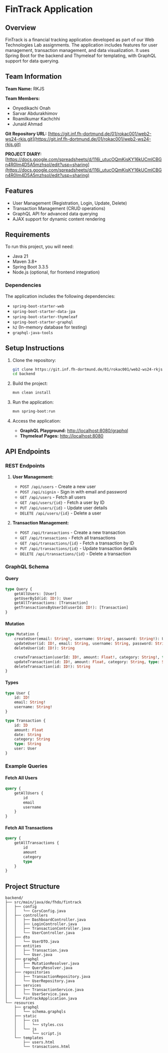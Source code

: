 # FinTrack Application

## Overview
FinTrack is a financial tracking application developed as part of our Web Technologies Lab assignments. The application includes features for user management, transaction management, and data visualization. It uses Spring Boot for the backend and Thymeleaf for templating, with GraphQL support for data querying.

## Team Information
**Team Name:** RKJS

**Team Members:**
- Onyedikachi Onah
- Sarvar Abdurakhimov
- Roamilkumar Kachchhi
- Junaid Ahmad

**Git Repository URL:** [https://git.inf.fh-dortmund.de/01/rokac001/web2-ws24-rkjs.git](https://git.inf.fh-dortmund.de/01/rokac001/web2-ws24-rkjs.git)

**PROJECT DIARY:** [https://docs.google.com/spreadsheets/d/116i_utucOQmKisKY16kUCmlCBGn4R0Im4D5A5mzhsoI/edit?usp=sharing](https://docs.google.com/spreadsheets/d/116i_utucOQmKisKY16kUCmlCBGn4R0Im4D5A5mzhsoI/edit?usp=sharing)

## Features
- User Management (Registration, Login, Update, Delete)
- Transaction Management (CRUD operations)
- GraphQL API for advanced data querying
- AJAX support for dynamic content rendering

## Requirements
To run this project, you will need:
- Java 21
- Maven 3.8+
- Spring Boot 3.3.5
- Node.js (optional, for frontend integration)

### Dependencies
The application includes the following dependencies:
- `spring-boot-starter-web`
- `spring-boot-starter-data-jpa`
- `spring-boot-starter-thymeleaf`
- `spring-boot-starter-graphql`
- `h2` (In-memory database for testing)
- `graphql-java-tools`

## Setup Instructions
1. Clone the repository:
   ```bash
   git clone https://git.inf.fh-dortmund.de/01/rokac001/web2-ws24-rkjs.git
   cd backend
   ```

2. Build the project:
   ```bash
   mvn clean install
   ```

3. Run the application:
   ```bash
   mvn spring-boot:run
   ```

4. Access the application:
    - **GraphQL Playground:** [http://localhost:8080/graphql](http://localhost:8080/graphql)
    - **Thymeleaf Pages:** [http://localhost:8080](http://localhost:8080)

## API Endpoints
### REST Endpoints
1. **User Management:**
    - `POST /api/users` - Create a new user
    - `POST /api/signin` - Sign in with email and password
    - `GET /api/users` - Fetch all users
    - `GET /api/users/{id}` - Fetch a user by ID
    - `PUT /api/users/{id}` - Update user details
    - `DELETE /api/users/{id}` - Delete a user

2. **Transaction Management:**
    - `POST /api/transactions` - Create a new transaction
    - `GET /api/transactions` - Fetch all transactions
    - `GET /api/transactions/{id}` - Fetch a transaction by ID
    - `PUT /api/transactions/{id}` - Update transaction details
    - `DELETE /api/transactions/{id}` - Delete a transaction

### GraphQL Schema
#### Query
```graphql
type Query {
    getAllUsers: [User]
    getUserById(id: ID!): User
    getAllTransactions: [Transaction]
    getTransactionsByUserId(userId: ID!): [Transaction]
}
```

#### Mutation
```graphql
type Mutation {
    createUser(email: String!, username: String!, password: String!): User
    updateUser(id: ID!, email: String, username: String, password: String): User
    deleteUser(id: ID!): String

    createTransaction(userId: ID!, amount: Float!, category: String!, type: String!): Transaction
    updateTransaction(id: ID!, amount: Float, category: String, type: String): Transaction
    deleteTransaction(id: ID!): String
}
```

#### Types
```graphql
type User {
    id: ID!
    email: String!
    username: String!
}

type Transaction {
    id: ID
    amount: Float
    date: String
    category: String
    type: String
    user: User
}
```

### Example Queries
#### Fetch All Users
```graphql
query {
    getAllUsers {
        id
        email
        username
    }
}
```

#### Fetch All Transactions
```graphql
query {
    getAllTransactions {
        id
        amount
        category
        type
    }
}
```

## Project Structure
```
backend/
├── src/main/java/de/fhdo/fintrack
│   ├── config
│   │   └── CorsConfig.java
│   ├── controllers
│   │   ├── DashboardController.java
│   │   ├── LoginController.java
│   │   ├── TransactionController.java
│   │   └── UserController.java
│   ├── dto
│   │   └── UserDTO.java
│   ├── entities
│   │   ├── Transaction.java
│   │   └── User.java
│   ├── graphql
│   │   ├── MutationResolver.java
│   │   └── QueryResolver.java
│   ├── repositories
│   │   ├── TransactionRepository.java
│   │   └── UserRepository.java
│   ├── services
│   │   ├── TransactionService.java
│   │   └── UserService.java
│   └── FinTrackApplication.java
└── resources
    ├── graphql
    │   └── schema.graphqls
    ├── static
    │   ├── css
    │   │   └── styles.css
    │   └── js
    │       └── script.js
    └── templates
        ├── users.html
        └── transactions.html
```
